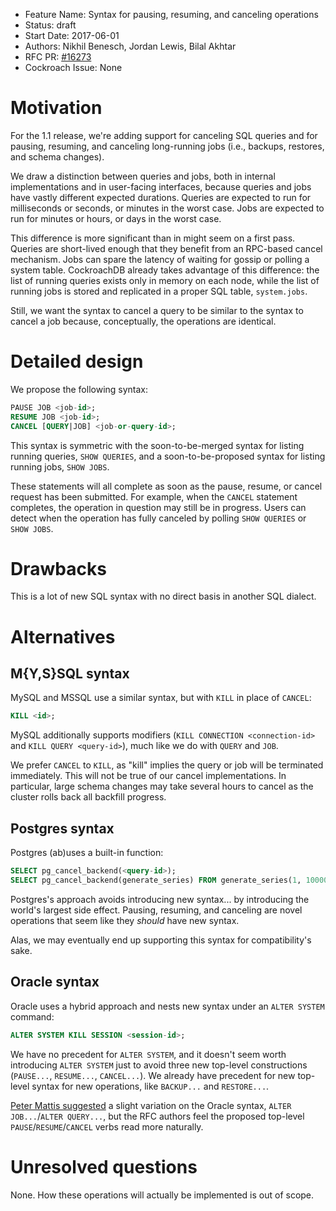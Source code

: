 - Feature Name: Syntax for pausing, resuming, and canceling operations
- Status: draft
- Start Date: 2017-06-01
- Authors: Nikhil Benesch, Jordan Lewis, Bilal Akhtar
- RFC PR: [#16273]
- Cockroach Issue: None

# Motivation

For the 1.1 release, we're adding support for canceling SQL queries and for
pausing, resuming, and canceling long-running jobs (i.e., backups, restores, and
schema changes).

We draw a distinction between queries and jobs, both in internal implementations
and in user-facing interfaces, because queries and jobs have vastly different
expected durations. Queries are expected to run for milliseconds or seconds, or
minutes in the worst case. Jobs are expected to run for minutes or hours, or
days in the worst case.

This difference is more significant than in might seem on a first pass. Queries
are short-lived enough that they benefit from an RPC-based cancel mechanism.
Jobs can spare the latency of waiting for gossip or polling a system table.
CockroachDB already takes advantage of this difference: the list of running
queries exists only in memory on each node, while the list of running jobs is
stored and replicated in a proper SQL table, `system.jobs`.

Still, we want the syntax to cancel a query to be similar to the syntax to
cancel a job because, conceptually, the operations are identical.

# Detailed design

We propose the following syntax:

```sql
PAUSE JOB <job-id>;
RESUME JOB <job-id>;
CANCEL [QUERY|JOB] <job-or-query-id>;
```

This syntax is symmetric with the soon-to-be-merged syntax for listing running
queries, `SHOW QUERIES`, and a soon-to-be-proposed syntax for listing running
jobs, `SHOW JOBS`.

These statements will all complete as soon as the pause, resume, or cancel
request has been submitted. For example, when the `CANCEL` statement completes,
the operation in question may still be in progress. Users can detect when the
operation has fully canceled by polling `SHOW QUERIES` or `SHOW JOBS`.

# Drawbacks

This is a lot of new SQL syntax with no direct basis in another SQL dialect.

# Alternatives

## M{Y,S}SQL syntax

MySQL and MSSQL use a similar syntax, but with `KILL` in place of `CANCEL`:

```sql
KILL <id>;
```

MySQL additionally supports modifiers (`KILL CONNECTION <connection-id>` and
`KILL QUERY <query-id>`), much like we do with `QUERY` and `JOB`.

We prefer `CANCEL` to `KILL`, as "kill" implies the query or job will be
terminated immediately. This will not be true of our cancel implementations. In
particular, large schema changes may take several hours to cancel as the cluster
rolls back all backfill progress.

## Postgres syntax

Postgres (ab)uses a built-in function:

```sql
SELECT pg_cancel_backend(<query-id>);
SELECT pg_cancel_backend(generate_series) FROM generate_series(1, 100000); -- Yes, this is valid.
```

Postgres's approach avoids introducing new syntax... by introducing the world's
largest side effect. Pausing, resuming, and canceling are novel operations that
seem like they *should* have new syntax.

Alas, we may eventually end up supporting this syntax for compatibility's sake.

## Oracle syntax

Oracle uses a hybrid approach and nests new syntax under an `ALTER SYSTEM`
command:

```sql
ALTER SYSTEM KILL SESSION <session-id>;
```

We have no precedent for `ALTER SYSTEM`, and it doesn't seem worth introducing
`ALTER SYSTEM` just to avoid three new top-level constructions (`PAUSE...`,
`RESUME...`, `CANCEL...`). We already have precedent for new top-level syntax
for new operations, like `BACKUP...` and `RESTORE...`.

[Peter Mattis suggested][peter-suggestion] a slight variation on
the Oracle syntax, `ALTER JOB...`/`ALTER QUERY...`, but the RFC authors feel the
proposed top-level `PAUSE`/`RESUME`/`CANCEL` verbs read more naturally.

# Unresolved questions

None. How these operations will actually be implemented is out of scope.

[#16273]: https://github.com/cockroachdb/cockroach/pull/16273
[peter-suggestion]: https://github.com/cockroachdb/cockroach/pull/16273#issuecomment-305590661
